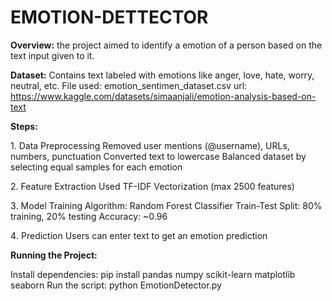 # EMOTION-DETTECTOR

**Overview:**
the project aimed to identify a emotion of a person based on the text input given to it.

**Dataset:**
Contains text labeled with emotions like anger, love, hate, worry, neutral, etc.
File used: emotion_sentimen_dataset.csv
url: https://www.kaggle.com/datasets/simaanjali/emotion-analysis-based-on-text

**Steps:**

1️. Data Preprocessing
Removed user mentions (@username), URLs, numbers, punctuation
Converted text to lowercase
Balanced dataset by selecting equal samples for each emotion

2️. Feature Extraction
Used TF-IDF Vectorization (max 2500 features)

3️. Model Training
Algorithm: Random Forest Classifier
Train-Test Split: 80% training, 20% testing
Accuracy: ~0.96

4️. Prediction
Users can enter text to get an emotion prediction

**Running the Project:**

Install dependencies:
pip install pandas numpy scikit-learn matplotlib seaborn
Run the script:
python EmotionDetector.py
